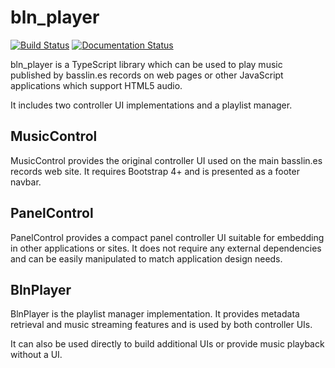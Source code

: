 bln_player
==========

[![Build Status](https://ci.qtk.io/job/bln_player/badge/icon)](https://ci.qtk.io/job/bln_player/)
[![Documentation Status](http://inch-ci.org/github/keeganquinn/bln_player.svg?branch=master)](http://inch-ci.org/github/keeganquinn/bln_player)

bln_player is a TypeScript library which can be used to play music
published by basslin.es records on web pages or other JavaScript applications
which support HTML5 audio.

It includes two controller UI implementations and a playlist manager.


MusicControl
------------

MusicControl provides the original controller UI used on the main basslin.es
records web site. It requires Bootstrap 4+ and is presented as a footer navbar.


PanelControl
------------

PanelControl provides a compact panel controller UI suitable for embedding in
other applications or sites. It does not require any external dependencies and
can be easily manipulated to match application design needs.


BlnPlayer
---------

BlnPlayer is the playlist manager implementation. It provides metadata
retrieval and music streaming features and is used by both controller UIs.

It can also be used directly to build additional UIs or provide music playback
without a UI.
